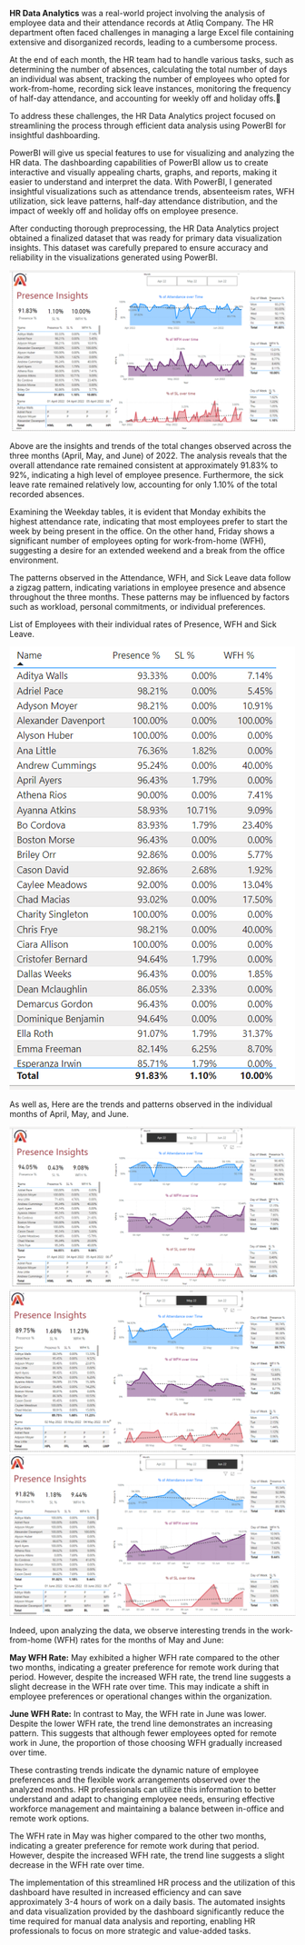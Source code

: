 **HR Data Analytics** was a real-world project involving the analysis of employee data and their attendance records at Atliq Company. The HR department often faced challenges in managing a large Excel file containing extensive and disorganized records, leading to a cumbersome process.

At the end of each month, the HR team had to handle various tasks, such as determining the number of absences, calculating the total number of days an individual was absent, tracking the number of employees who opted for work-from-home, recording sick leave instances, monitoring the frequency of half-day attendance, and accounting for weekly off and holiday offs.🤯

To address these challenges, the HR Data Analytics project focused on streamlining the process through efficient data analysis using PowerBI for insightful dashboarding.

PowerBI will give us special features to use for visualizing and analyzing the HR data. The dashboarding capabilities of PowerBI allow us to create interactive and visually appealing charts, graphs, and reports, making it easier to understand and interpret the data. With PowerBI, I generated insightful visualizations such as attendance trends, absenteeism rates, WFH utilization, sick leave patterns, half-day attendance distribution, and the impact of weekly off and holiday offs on employee presence.

After conducting thorough preprocessing, the HR Data Analytics project obtained a finalized dataset that was ready for primary data visualization insights. This dataset was carefully prepared to ensure accuracy and reliability in the visualizations generated using PowerBI.

![Alt Text](HR_Data_Analytics/Total_Insights.png)

Above are the insights and trends of the total changes observed across the three months (April, May, and June) of 2022. The analysis reveals that the overall attendance rate remained consistent at approximately 91.83% to 92%, indicating a high level of employee presence. Furthermore, the sick leave rate remained relatively low, accounting for only 1.10% of the total recorded absences.

Examining the Weekday tables, it is evident that Monday exhibits the highest attendance rate, indicating that most employees prefer to start the week by being present in the office. On the other hand, Friday shows a significant number of employees opting for work-from-home (WFH), suggesting a desire for an extended weekend and a break from the office environment.

The patterns observed in the Attendance, WFH, and Sick Leave data follow a zigzag pattern, indicating variations in employee presence and absence throughout the three months. These patterns may be influenced by factors such as workload, personal commitments, or individual preferences.

List of Employees with their individual rates of Presence, WFH and Sick Leave.

![Alt Text](HR_Data_Analytics/Employe's_List.png)

As well as, Here are the trends and patterns observed in the individual months of April, May, and June.

![Alt Text](HR_Data_Analytics/Apr_Insights.png)
![Alt Text](HR_Data_Analytics/May_Insights.png)
![Alt Text](HR_Data_Analytics/June_Insights.png)

Indeed, upon analyzing the data, we observe interesting trends in the work-from-home (WFH) rates for the months of May and June:

**May WFH Rate:** May exhibited a higher WFH rate compared to the other two months, indicating a greater preference for remote work during that period. However, despite the increased WFH rate, the trend line suggests a slight decrease in the WFH rate over time. This may indicate a shift in employee preferences or operational changes within the organization.

**June WFH Rate:** In contrast to May, the WFH rate in June was lower. Despite the lower WFH rate, the trend line demonstrates an increasing pattern. This suggests that although fewer employees opted for remote work in June, the proportion of those choosing WFH gradually increased over time.

These contrasting trends indicate the dynamic nature of employee preferences and the flexible work arrangements observed over the analyzed months. HR professionals can utilize this information to better understand and adapt to changing employee needs, ensuring effective workforce management and maintaining a balance between in-office and remote work options.

The WFH rate in May was higher compared to the other two months, indicating a greater preference for remote work during that period. However, despite the increased WFH rate, the trend line suggests a slight decrease in the WFH rate over time.

The implementation of this streamlined HR process and the utilization of this dashboard have resulted in increased efficiency and can save approximately 3-4 hours of work on a daily basis. The automated insights and data visualization provided by the dashboard significantly reduce the time required for manual data analysis and reporting, enabling HR professionals to focus on more strategic and value-added tasks.



